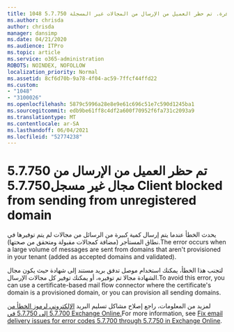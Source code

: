 ```yaml
---
title: 1048 5.7.750 الخدمة غير متوفرة. تم حظر العميل من الإرسال من المجالات غير المسجلة
ms.author: chrisda
author: chrisda
manager: dansimp
ms.date: 04/21/2020
ms.audience: ITPro
ms.topic: article
ms.service: o365-administration
ROBOTS: NOINDEX, NOFOLLOW
localization_priority: Normal
ms.assetid: 8cf6d70b-9a78-4f04-ac59-7ffcf44ffd22
ms.custom:
- "1048"
- "3100026"
ms.openlocfilehash: 5879c5996a28e8e9e61c696c51e7c590d1245ba1
ms.sourcegitcommit: edb9be61ff8c4df2a600f70952f6fa731c2093a9
ms.translationtype: MT
ms.contentlocale: ar-SA
ms.lasthandoff: 06/04/2021
ms.locfileid: "52774238"
---
```

# <a name="57750-client-blocked-from-sending-from-unregistered-domain"></a><span data-ttu-id="9de8f-103">5.7.750 تم حظر العميل من الإرسال من مجال غير مسجل</span><span class="sxs-lookup"><span data-stu-id="9de8f-103">5.7.750 Client blocked from sending from unregistered domain</span></span>

<span data-ttu-id="9de8f-104">يحدث الخطأ عندما يتم إرسال كمية كبيرة من الرسائل من مجالات لم يتم توفيرها في نطاق المستأجر (مضافة كمجالات مقبولة ومتحقق من صحتها).</span><span class="sxs-lookup"><span data-stu-id="9de8f-104">The error occurs when a large volume of messages are sent from domains that aren't provisioned in your tenant (added as accepted domains and validated).</span></span>

<span data-ttu-id="9de8f-105">لتجنب هذا الخطأ، يمكنك استخدام موصل تدفق بريد مستند إلى شهادة حيث يكون مجال الشهادة مجالا تم توفيره، أو يمكنك توفير كل مجالات الإرسال.</span><span class="sxs-lookup"><span data-stu-id="9de8f-105">To avoid this error, you can use a certificate-based mail flow connector where the certificate's domain is a provisioned domain, or you can provision all sending domains.</span></span>

<span data-ttu-id="9de8f-106">لمزيد من المعلومات، راجع إصلاح مشاكل تسليم البريد [الإلكتروني لرموز الخطأ من 5.7.700 إلى 5.7.750 في Exchange Online.](https://go.microsoft.com/fwlink/?linkid=2164955)</span><span class="sxs-lookup"><span data-stu-id="9de8f-106">For more information, see [Fix email delivery issues for error codes 5.7.700 through 5.7.750 in Exchange Online](https://go.microsoft.com/fwlink/?linkid=2164955).</span></span>